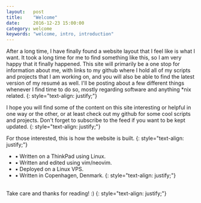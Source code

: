 ```yaml
---
layout:   post
title:    "Welcome"
date:     2016-12-23 15:00:00
category: welcome
keywords: "welcome, intro, introduction"
---
```


After a long time, I have finally found a website layout that I feel like is what I want. It took a long time for me to find
something like this, so I am very happy that it finally happened. This site will primarily be a one stop for information about me,
with links to my github where I hold all of my scripts and projects that I am working on, and you will also be able to find
the latest version of my resumé as well. I'll be posting about a few different things whenever I find time to do so, 
mostly regarding software and anything \*nix related.
{: style="text-align: justify;"}

I hope you will find some of the content on this site interesting or helpful in one way or the other, or at least check out my github
for some cool scripts and projects. Don't forget to subscribe to the feed if you want to be kept updated.
{: style="text-align: justify;"}

For those interested, this is how the website is built.
{: style="text-align: justify;"}

- ▪ Written on a ThinkPad using Linux.
- ▪ Written and edited using vim/neovim.
- ▪ Deployed on a Linux VPS.
- ▪ Written in Copenhagen, Denmark.
{: style="text-align: justify;"}
<br/>
Take care and thanks for reading! :)
{: style="text-align: justify;"}
